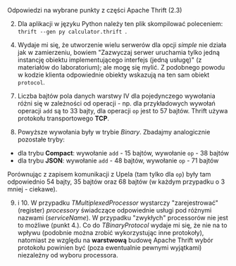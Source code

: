 Odpowiedzi na wybrane punkty z części Apache Thrift (2.3)

2. Dla aplikacji w języku Python należy ten plik skompilować poleceniem:
`thrift --gen py calculator.thrift `.

4) Wydaje mi się, że utworzenie wielu serwerów dla opcji _simple_ nie działa jak w zamierzeniu, bowiem
"Zazwyczaj serwer uruchamia tylko jedną instancję obiektu implementującego interfejs (jedną usługę)"
(z materiałów do laboratorium); ale mogę się mylić. Z podobnego powodu w kodzie klienta odpowiednie
obiekty wskazują na ten sam obiekt `protocol`.

7. Liczba bajtów pola danych warstwy IV dla pojedynczego wywołania różni się w zależności od operacji - np.
dla przykładowych wywołań operacji `add` są to 33 bajty, dla operacji `op` jest to 57 bajtów.
Thrift używa protokołu transportowego **TCP**.

8. Powyższe wywołania były w trybie _Binary_. Zbadajmy analogicznie pozostałe tryby:
- dla trybu **Compact**: wywołanie `add` - 15 bajtów, wywołanie `op` - 38 bajtów
- dla trybu **JSON**: wywołanie `add` - 48 bajtów, wywołanie `op` - 71 bajtów

Porównując z zapisem komunikacji z Upela (tam tylko dla `op`) były tam odpowiednio 54 bajty, 35 bajtów
oraz 68 bajtów (w każdym przypadku o 3 mniej - ciekawe).

9. i 10. W przypadku _TMultiplexedProcessor_ wystarczy "zarejestrować" (register) _processory_ świadczące
odpowiednie usługi pod różnymi nazwami (_serviceName_). W przypadku "zwykłych" processorów nie jest to
możliwe (punkt 4.). Co do _TBinaryProtocol_ wydaje mi się, że nie na to wpływu (podobnie można zrobić
wykorzystując inne protokoły), natomiast ze względu na **warstwową** budowę Apache Thrift wybór protokołu
powinien być (poza ewentualnie pewnymi wyjątkami) niezależny od wyboru processora.
